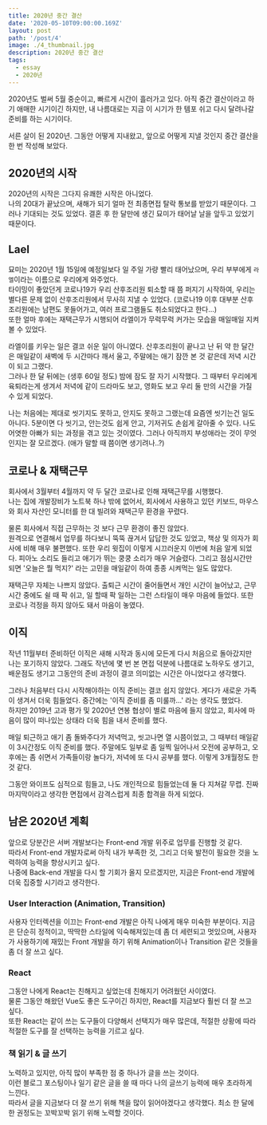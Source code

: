 ```yaml
---
title: 2020년 중간 결산
date: '2020-05-10T09:00:00.169Z'
layout: post
path: '/post/4'
image: ./4_thumbnail.jpg
description: 2020년 중간 결산
tags:
  - essay
  - 2020년
---
```


<!--more-->

2020년도 벌써 5월 중순이고, 빠르게 시간이 흘러가고 있다.
아직 중간 결산이라고 하기 애매한 시기이긴 하지만, 내 나름대로는 지금 이 시기가 한 템포 쉬고 다시 달려나갈 준비를 하는 시기이다.

서른 살이 된 2020년. 그동안 어떻게 지내왔고, 앞으로 어떻게 지낼 것인지 중간 결산을 한 번 작성해 보았다.

## 2020년의 시작

2020년의 시작은 그다지 유쾌한 시작은 아니었다.  
나의 20대가 끝났으며, 새해가 되기 얼마 전 최종면접 탈락 통보를 받았기 때문이다.
그러나 기대되는 것도 있었다. 결혼 후 한 달만에 생긴 묘미가 태어날 날을 앞두고 있었기 때문이다.

## Lael

묘미는 2020년 1월 15일에 예정일보다 일 주일 가량 빨리 태어났으며, 우리 부부에게 `라엘`이라는 이름으로 우리에게 와주었다.  
타이밍이 좋았던게 코로나19가 우리 산후조리원 퇴소할 때 쯤 퍼지기 시작하여, 우리는 별다른 문제 없이 산후조리원에서 무사히 지낼 수 있었다.
(코로나19 이후 대부분 산후조리원에는 남편도 못들어가고, 여러 프로그램들도 취소되었다고 한다...)  
또한 얼마 후에는 재택근무가 시행되어 라엘이가 무럭무럭 커가는 모습을 매일매일 지켜볼 수 있었다.

라엘이를 키우는 일은 결코 쉬운 일이 아니였다. 산후조리원이 끝나고 난 뒤 약 한 달간은 매일같이 새벽에 두 시간마다 깨서 울고,
주말에는 애기 잠깐 본 것 같은데 저녁 시간이 되고 그랬다.  
그러나 한 달 뒤에는 (생후 60일 정도) 밤에 잠도 잘 자기 시작했다. 그 때부터 우리에게 육퇴라는게 생겨서
저녁에 같이 드라마도 보고, 영화도 보고 우리 둘 만의 시간을 가질 수 있게 되었다.

나는 처음에는 제대로 씻기지도 못하고, 안지도 못하고 그랬는데 요즘엔 씻기는건 일도 아니다.
5분이면 다 씻기고, 안는것도 쉽게 안고, 기저귀도 손쉽게 갈아줄 수 있다.
나도 어엿한 아빠가 되는 과정을 겪고 있는 것이였다.
그러나 아직까지 부성애라는 것이 무엇인지는 잘 모르겠다. (애가 말할 때 쯤이면 생기려나..?)

## 코로나 & 재택근무

회사에서 3월부터 4월까지 약 두 달간 코로나로 인해 재택근무를 시행했다.  
나는 집에 개발장비가 노트북 하나 밖에 없어서, 회사에서 사용하고 있던 키보드, 마우스와 회사 자산인 모니터를 한 대 빌려와 재택근무 환경을 꾸렸다.

물론 회사에서 직접 근무하는 것 보다 근무 환경이 좋진 않았다.  
원격으로 연결해서 업무를 하다보니 뚝뚝 끊겨서 답답한 것도 있었고, 책상 및 의자가 회사에 비해 매우 불편했다.
또한 우리 윗집이 이렇게 시끄러운지 이번에 처음 알게 되었다. 피아노 소리도 들리고 애기가 뛰는 쿵쿵 소리가 매우 거슬렸다.
그리고 점심시간만 되면 '오늘은 뭘 먹지?' 라는 고민을 매일같이 하여 종종 시켜먹는 일도 많았다.

재택근무 자체는 나쁘지 않았다. 출퇴근 시간이 줄어들면서 개인 시간이 늘어났고,
근무 시간 중에도 쉴 때 팍 쉬고, 일 할때 팍 일하는 그런 스타일이 매우 마음에 들었다.
또한 코로나 걱정을 하지 않아도 돼서 마음이 놓였다.

## 이직

작년 11월부터 준비하던 이직은 새해 시작과 동시에 모든게 다시 처음으로 돌아갔지만 나는 포기하지 않았다.
그래도 작년에 몇 번 본 면접 덕분에 나름대로 노하우도 생기고, 배운점도 생기고 그동안의 준비 과정이 결코 의미없는 시간은 아니었다고 생각했다.

그러나 처음부터 다시 시작해야하는 이직 준비는 결코 쉽지 않았다. 게다가 새로운 가족이 생겨서 더욱 힘들었다.
중간에는 '이직 준비를 좀 미룰까...' 라는 생각도 했었다.  
하지만 2019년 고과 평가 및 2020년 연봉 협상이 별로 마음에 들지 않았고, 회사에 마음이 많이 떠나있는 상태라 더욱 힘을 내서 준비를 했다.

매일 퇴근하고 애기 좀 돌봐주다가 저녁먹고, 씻고나면 열 시쯤이었고, 그 때부터 매일같이 3시간정도 이직 준비를 했다.
주말에도 일부로 좀 일찍 일어나서 오전에 공부하고, 오후에는 좀 쉬면서 가족들이랑 놀다가, 저녁에 또 다시 공부를 했다.
이렇게 3개월정도 한 것 같다.

그동안 와이프도 심적으로 힘들고, 나도 개인적으로 힘들었는데 둘 다 지쳐갈 무렵.
진짜 마지막이라고 생각한 면접에서 감격스럽게 최종 합격을 하게 되었다.

## 남은 2020년 계획

앞으로 당분간은 서버 개발보다는 Front-end 개발 위주로 업무를 진행할 것 같다.  
따라서 Front-end 개발자로써 아직 내가 부족한 것, 그리고 더욱 발전이 필요한 것을 노력하여 능력을 향상시키고 싶다.  
나중에 Back-end 개발을 다시 할 기회가 올지 모르겠지만, 지금은 Front-end 개발에 더욱 집중할 시기라고 생각한다.

### User Interaction (Animation, Transition)

사용자 인터렉션을 이끄는 Front-end 개발은 아직 나에게 매우 미숙한 부분이다.
지금은 단순히 정적이고, 딱딱한 스타일에 익숙해져있는데
좀 더 세련되고 멋있으며, 사용자가 사용하기에 재밌는 Front 개발을 하기 위해 Animation이나 Transition 같은 것들을 좀 더 잘 쓰고 싶다.

### React

그동안 나에게 React는 친해지고 싶었는데 친해지기 어려웠던 사이였다.  
물론 그동안 해왔던 Vue도 좋은 도구이긴 하지만, React를 지금보다 훨씬 더 잘 쓰고 싶다.  
또한 React는 같이 쓰는 도구들이 다양해서 선택지가 매우 많은데, 적절한 상황에 따라 적절한 도구를 잘 선택하는 능력을 기르고 싶다.

### 책 읽기 & 글 쓰기

노력하고 있지만, 아직 많이 부족한 점 중 하나가 글을 쓰는 것이다.  
이런 블로그 포스팅이나 일기 같은 글을 쓸 때 마다 나의 글쓰기 능력에 매우 초라하게 느낀다.  
따라서 글을 지금보다 더 잘 쓰기 위해 책을 많이 읽어야겠다고 생각했다.
최소 한 달에 한 권정도는 꼬박꼬박 읽기 위해 노력할 것이다.

